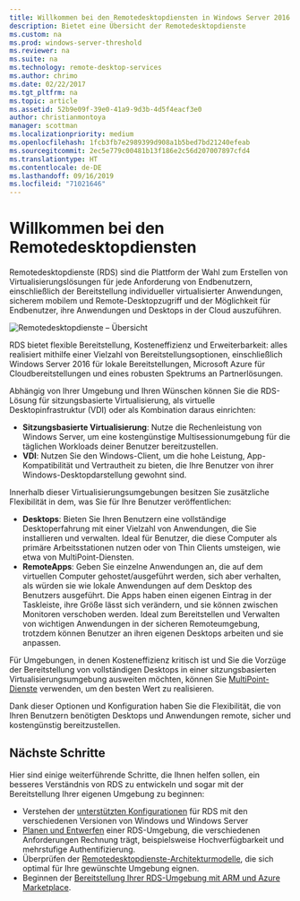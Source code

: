 ```yaml
---
title: Willkommen bei den Remotedesktopdiensten in Windows Server 2016
description: Bietet eine Übersicht der Remotedesktopdienste
ms.custom: na
ms.prod: windows-server-threshold
ms.reviewer: na
ms.suite: na
ms.technology: remote-desktop-services
ms.author: chrimo
ms.date: 02/22/2017
ms.tgt_pltfrm: na
ms.topic: article
ms.assetid: 52b9e09f-39e0-41a9-9d3b-4d5f4eacf3e0
author: christianmontoya
manager: scottman
ms.localizationpriority: medium
ms.openlocfilehash: 1fcb3fb7e2989399d908a1b5bed7bd21240efeab
ms.sourcegitcommit: 2ec5e779c00481b13f186e2c56d207007897cfd4
ms.translationtype: HT
ms.contentlocale: de-DE
ms.lasthandoff: 09/16/2019
ms.locfileid: "71021646"
---
```

# <a name="welcome-to-remote-desktop-services"></a>Willkommen bei den Remotedesktopdiensten 

Remotedesktopdienste (RDS) sind die Plattform der Wahl zum Erstellen von Virtualisierungslösungen für jede Anforderung von Endbenutzern, einschließlich der Bereitstellung individueller virtualisierter Anwendungen, sicherem mobilem und Remote-Desktopzugriff und der Möglichkeit für Endbenutzer, ihre Anwendungen und Desktops in der Cloud auszuführen.

![Remotedesktopdienste – Übersicht](./media/rds-overview.png)

RDS bietet flexible Bereitstellung, Kosteneffizienz und Erweiterbarkeit: alles realisiert mithilfe einer Vielzahl von Bereitstellungsoptionen, einschließlich Windows Server 2016 für lokale Bereitstellungen, Microsoft Azure für Cloudbereitstellungen und eines robusten Spektrums an Partnerlösungen.

Abhängig von Ihrer Umgebung und Ihren Wünschen können Sie die RDS-Lösung für sitzungsbasierte Virtualisierung, als virtuelle Desktopinfrastruktur (VDI) oder als Kombination daraus einrichten:

- **Sitzungsbasierte Virtualisierung**: Nutze die Rechenleistung von Windows Server, um eine kostengünstige Multisessionumgebung für die täglichen Workloads deiner Benutzer bereitzustellen.
- **VDI**: Nutzen Sie den Windows-Client, um die hohe Leistung, App-Kompatibilität und Vertrautheit zu bieten, die Ihre Benutzer von ihrer Windows-Desktopdarstellung gewohnt sind.

Innerhalb dieser Virtualisierungsumgebungen besitzen Sie zusätzliche Flexibilität in dem, was Sie für Ihre Benutzer veröffentlichen:

- **Desktops**: Bieten Sie Ihren Benutzern eine vollständige Desktoperfahrung mit einer Vielzahl von Anwendungen, die Sie installieren und verwalten. Ideal für Benutzer, die diese Computer als primäre Arbeitsstationen nutzen oder von Thin Clients umsteigen, wie etwa von MultiPoint-Diensten.
- **RemoteApps**: Geben Sie einzelne Anwendungen an, die auf dem virtuellen Computer gehostet/ausgeführt werden, sich aber verhalten, als würden sie wie lokale Anwendungen auf dem Desktop des Benutzers ausgeführt. Die Apps haben einen eigenen Eintrag in der Taskleiste, ihre Größe lässt sich verändern, und sie können zwischen Monitoren verschoben werden. Ideal zum Bereitstellen und Verwalten von wichtigen Anwendungen in der sicheren Remoteumgebung, trotzdem können Benutzer an ihren eigenen Desktops arbeiten und sie anpassen.

Für Umgebungen, in denen Kosteneffizienz kritisch ist und Sie die Vorzüge der Bereitstellung von vollständigen Desktops in einer sitzungsbasierten Virtualisierungsumgebung ausweiten möchten, können Sie [MultiPoint-Dienste](../multipoint-services/multipoint-services.md) verwenden, um den besten Wert zu realisieren. 

Dank dieser Optionen und Konfiguration haben Sie die Flexibilität, die von Ihren Benutzern benötigten Desktops und Anwendungen remote, sicher und kostengünstig bereitzustellen.

## <a name="next-steps"></a>Nächste Schritte

Hier sind einige weiterführende Schritte, die Ihnen helfen sollen, ein besseres Verständnis von RDS zu entwickeln und sogar mit der Bereitstellung Ihrer eigenen Umgebung zu beginnen:
-   Verstehen der [unterstützten Konfigurationen](rds-supported-config.md) für RDS mit den verschiedenen Versionen von Windows und Windows Server
-   [Planen und Entwerfen](rds-plan-and-design.md) einer RDS-Umgebung, die verschiedenen Anforderungen Rechnung trägt, beispielsweise Hochverfügbarkeit und mehrstufige Authentifizierung.
-   Überprüfen der [Remotedesktopdienste-Architekturmodelle](desktop-hosting-logical-architecture.md), die sich optimal für Ihre gewünschte Umgebung eignen.
-   Beginnen der [Bereitstellung Ihrer RDS-Umgebung mit ARM und Azure Marketplace](rds-in-azure.md).
